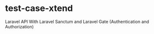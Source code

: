 # test-case-xtend
Laravel API With Laravel Sanctum and Laravel Gate (Authentication and Authorization)
